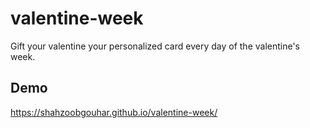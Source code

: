 # valentine-week

Gift your valentine your personalized card every day of the valentine's week.

## Demo
https://shahzoobgouhar.github.io/valentine-week/

